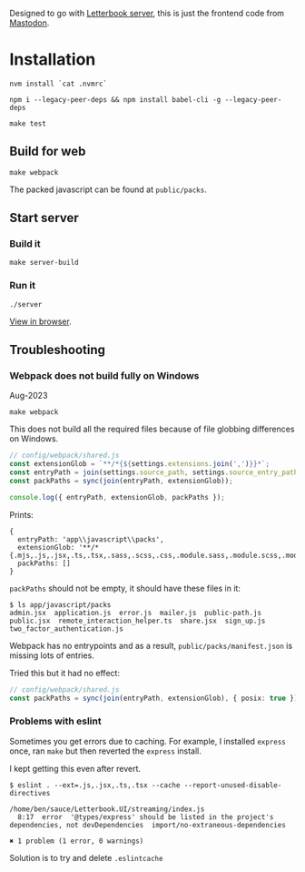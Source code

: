 Designed to go with [Letterbook server](https://github.com/Letterbook/Letterbook), this is just the frontend code from [Mastodon](https://github.com/mastodon/mastodon).

# Installation

```
nvm install `cat .nvmrc`
```

```
npm i --legacy-peer-deps && npm install babel-cli -g --legacy-peer-deps
```

```
make test
```

## Build for web

```
make webpack
```

The packed javascript can be found at `public/packs`.

## Start server

### Build it

```
make server-build
```

### Run it

```
./server
```

[View in browser](http://localhost:9999/home).

## Troubleshooting

### Webpack does not build fully on Windows

Aug-2023

```
make webpack
```

This does not build all the required files because of file globbing differences on Windows.

```js
// config/webpack/shared.js
const extensionGlob = `**/*{${settings.extensions.join(',')}}*`;
const entryPath = join(settings.source_path, settings.source_entry_path);
const packPaths = sync(join(entryPath, extensionGlob));

console.log({ entryPath, extensionGlob, packPaths });
```

Prints:

```
{
  entryPath: 'app\\javascript\\packs',
  extensionGlob: '**/*{.mjs,.js,.jsx,.ts,.tsx,.sass,.scss,.css,.module.sass,.module.scss,.module.css,.png,.svg,.gif,.jpeg,.jpg}*',
  packPaths: []
}
```

`packPaths` should not be empty, it should have these files in it:

```
$ ls app/javascript/packs
admin.jsx  application.js  error.js  mailer.js  public-path.js  public.jsx  remote_interaction_helper.ts  share.jsx  sign_up.js  two_factor_authentication.js
```

Webpack has no entrypoints and as a result, `public/packs/manifest.json` is missing lots of entries.

Tried this but it had no effect:

```ts
// config/webpack/shared.js
const packPaths = sync(join(entryPath, extensionGlob), { posix: true });
```

### Problems with eslint

Sometimes you get errors due to caching. For example, I installed `express` once, ran `make` but then reverted the `express` install.

I kept getting this even after revert.

```
$ eslint . --ext=.js,.jsx,.ts,.tsx --cache --report-unused-disable-directives

/home/ben/sauce/Letterbook.UI/streaming/index.js
  8:17  error  '@types/express' should be listed in the project's dependencies, not devDependencies  import/no-extraneous-dependencies

✖ 1 problem (1 error, 0 warnings)

```

Solution is to try and delete `.eslintcache`
